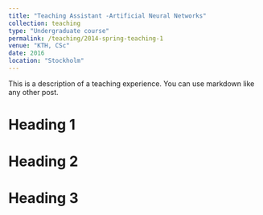 ```yaml
---
title: "Teaching Assistant -Artificial Neural Networks"
collection: teaching
type: "Undergraduate course"
permalink: /teaching/2014-spring-teaching-1
venue: "KTH, CSc"
date: 2016
location: "Stockholm"
---
```



This is a description of a teaching experience. You can use markdown like any other post.

Heading 1
======

Heading 2
======

Heading 3
======
